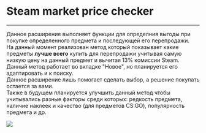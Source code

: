 # Steam market price checker
---
Данное расширение выполняет функции для определния выгоды при покупке определенного предмета и последующей его перепродажи. <br>
На данный момент реализован метод который показывает какие предметы **лучше всего** купить для перепродажи учитывая самую низкую цену на данный предмет и вычитая 13% комиссии Steam. Данный метод работает во вкладке "Новое", но планируется его адаптировать и к поиску. <br>
Данное расширение лишь помогает сделать выбор, а решение покупать остается за вами.  <br>
Также в будущем планируется улучшить данный метод чтобы учитывались разные факторы среди которых: редкость предмета, наличие наклеек и качество (для предметов CS:GO), популярность предмета и др. <br>

<img src="https://sun9-east.userapi.com/sun9-44/s/v1/ig2/r9fnyYxxRzhAbLiXRRSN_1ENnknJIVHr1QUE08DuHS0jSmEpP8jbXA1DDrzSgIGVYmFzR6SG1XfTiq6tDIPvRCLl.jpg?size=531x802&quality=96&type=album">
